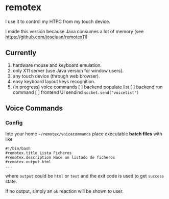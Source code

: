 # remotex

I use it to control my HTPC from my touch device.

I made this version because Java consumes a lot of memory (see https://github.com/josejuan/remotex11)

## Currently

1. hardware mouse and keyboard emulation.
1. only X11 server (use Java version for window users).
1. any touch device (through web browser).
1. easy keyboard layout keys recognition.
1. (in progress) voice commands
  [ ] backend populate list
  [ ] backend run command
  [ ] frontend UI sendind `socket.send("voicelist")`

## Voice Commands

### Config

Into your home `~/remotex/voicecommands` place executable **batch files** with like

```
#!/bin/bash
#remotex.title Lista Ficheros
#remotex.description Hace un listado de ficheros
#remotex.output html
...

```

where `output` could be `html` or `text` and the exit code is used to get `success` state.

If no output, simply an `ok` reaction will be shown to user.
